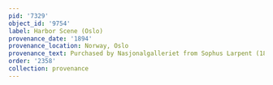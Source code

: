```yaml
---
pid: '7329'
object_id: '9754'
label: Harbor Scene (Oslo)
provenance_date: '1894'
provenance_location: Norway, Oslo
provenance_text: Purchased by Nasjonalgalleriet from Sophus Larpent (1838-1911)
order: '2358'
collection: provenance
---
```

